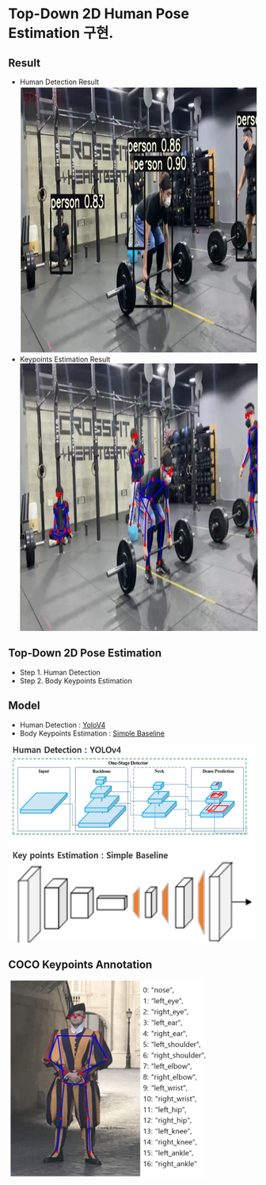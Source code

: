 # Top-Down 2D Human Pose Estimation 구현.

## Result

- Human Detection Result
  <img src="./figures/result_human_detection.jpg" width="960" height="540">
- Keypoints Estimation Result
  <img src="./figures/result_keypoints.jpg" width="960" height="540">

## Top-Down 2D Pose Estimation

- Step 1. Human Detection
- Step 2. Body Keypoints Estimation

## Model

- Human Detection : <a href="https://github.com/WongKinYiu/PyTorch_YOLOv4">YoloV4</a>
- Body Keypoints Estimation : <a href="https://github.com/microsoft/human-pose-estimation.pytorch">Simple Baseline </a>

<img src="./figures/model.jpg" width="500" height="400">

## COCO Keypoints Annotation

<img src="./figures/coco_keypoints.jpg" width="400" height="400">
